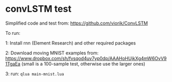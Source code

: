 # convLSTM test

Simplified code and test from: https://github.com/viorik/ConvLSTM

To run:

1: Install rnn (Element Research) and other required packages

2: Download moving MNIST examples from: https://www.dropbox.com/sh/fvsqod4uv7yp0dp/AAAHoHUjkXg4mW6OvV91TgaEa (small is a 100-sample test, otherwise use the larger ones)

3: run: ```qlua main-mnist.lua```
